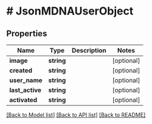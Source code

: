 # # JsonMDNAUserObject

## Properties

Name | Type | Description | Notes
------------ | ------------- | ------------- | -------------
**image** | **string** |  | [optional]
**created** | **string** |  | [optional]
**user_name** | **string** |  | [optional]
**last_active** | **string** |  | [optional]
**activated** | **string** |  | [optional]

[[Back to Model list]](../../README.md#models) [[Back to API list]](../../README.md#endpoints) [[Back to README]](../../README.md)
